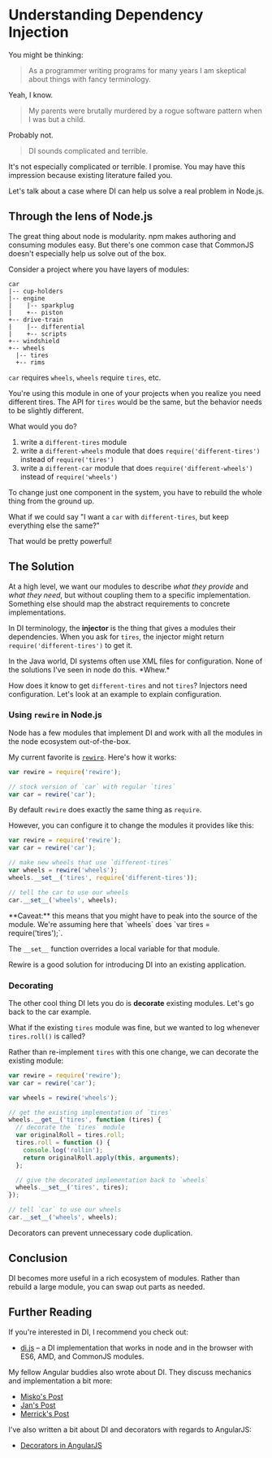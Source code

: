 # Understanding Dependency Injection

You might be thinking:

> As a programmer writing programs for many years I am skeptical about things with fancy terminology.

Yeah, I know.

> My parents were brutally murdered by a rogue software pattern when I was but a child.

Probably not.

> DI sounds complicated and terrible.

It's not especially complicated or terrible. I promise.
You may have this impression because existing literature failed you.

Let's talk about a case where DI can help us solve a real problem in Node.js.


## Through the lens of Node.js

The great thing about node is modularity. npm makes authoring and consuming modules easy.
But there's one common case that CommonJS doesn't especially help us solve out of the box.

Consider a project where you have layers of modules:

```
car
|-- cup-holders
|-- engine
|    |-- sparkplug
|    +-- piston
+-- drive-train
|    |-- differential
|    +-- scripts
+-- windshield
+-- wheels
  |-- tires
  +-- rims
```

`car` requires `wheels`, `wheels` require `tires`, etc.

You're using this module in one of your projects when you realize you need different tires.
The API for `tires` would be the same, but the behavior needs to be slightly different.

What would you do?

1. write a `different-tires` module
2. write a `different-wheels` module that does `require('different-tires')` instead of `require('tires')`
2. write a `different-car` module that does `require('different-wheels')` instead of `require('wheels')`

To change just one component in the system, you have to rebuild the whole thing from the ground up.

What if we could say "I want a `car` with `different-tires`, but keep everything else the same?"

That would be pretty powerful!


## The Solution

At a high level, we want our modules to describe *what they provide* and *what they need*,
but without coupling them to a specific implementation.
Something else should map the abstract requirements to concrete implementations.

In DI terminology, the **injector** is the thing that gives a modules their dependencies.
When you ask for `tires`, the injector might return `require('different-tires')` to get it.

<aside>
In the Java world, DI systems often use XML files for configuration.
None of the solutions I've seen in node do this. *Whew.*
</aside>

How does it know to get `different-tires` and not `tires`?
Injectors need configuration. Let's look at an example to explain configuration.

### Using `rewire` in Node.js

Node has a few modules that implement DI and work with all the modules in the node ecosystem out-of-the-box.

My current favorite is [`rewire`][rewire].
Here's how it works:

```javascript
var rewire = require('rewire');

// stock version of `car` with regular `tires`
var car = rewire('car');
```

By default `rewire` does exactly the same thing as `require`.

However, you can configure it to change the modules it provides like this:

```javascript
var rewire = require('rewire');
var car = rewire('car');

// make new wheels that use `different-tires`
var wheels = rewire('wheels');
wheels.__set__('tires', require('different-tires'));

// tell the car to use our wheels
car.__set__('wheels', wheels);
```

<aside>
**Caveat:** this means that you might have to peak into the source of the module.
We're assuming here that `wheels` does `var tires = require('tires');`.
</aside>

The `__set__` function overrides a local variable for that module.

Rewire is a good solution for introducing DI into an existing application.


### Decorating

The other cool thing DI lets you do is **decorate** existing modules.
Let's go back to the car example.

What if the existing `tires` module was fine, but we wanted to log whenever `tires.roll()` is called?

Rather than re-implement `tires` with this one change, we can decorate the existing module:

```javascript
var rewire = require('rewire');
var car = rewire('car');

var wheels = rewire('wheels');

// get the existing implementation of `tires`
wheels.__get__('tires', function (tires) {
  // decorate the `tires` module
  var originalRoll = tires.roll;
  tires.roll = function () {
    console.log('rollin');
    return originalRoll.apply(this, arguments);
  };

  // give the decorated implementation back to `wheels`
  wheels.__set__('tires', tires);
});

// tell `car` to use our wheels
car.__set__('wheels', wheels);
```

Decorators can prevent unnecessary code duplication.


## Conclusion

DI becomes more useful in a rich ecosystem of modules.
Rather than rebuild a large module, you can swap out parts as needed.


## Further Reading

If you're interested in DI, I recommend you check out:

* [di.js][] – a DI implementation that works in node and in the browser with ES6, AMD, and CommonJS modules.

My fellow Angular buddies also wrote about DI. They discuss mechanics and implementation a bit more:

* [Misko's Post](http://misko.hevery.com/2010/05/29/dependency-injection-and-javascript-closures/)
* [Jan's Post](http://blog.jankuca.com/post/23066002249/dependency-injection-javascript)
* [Merrick's Post](http://merrickchristensen.com/articles/javascript-dependency-injection.html)

I've also written a bit about DI and decorators with regards to AngularJS:

* [Decorators in AngularJS](https://github.com/btford/brian-talks-about-decorators)

[rewire]: https://github.com/jhnns/rewire
[di.js]: https://github.com/angular/di.js
